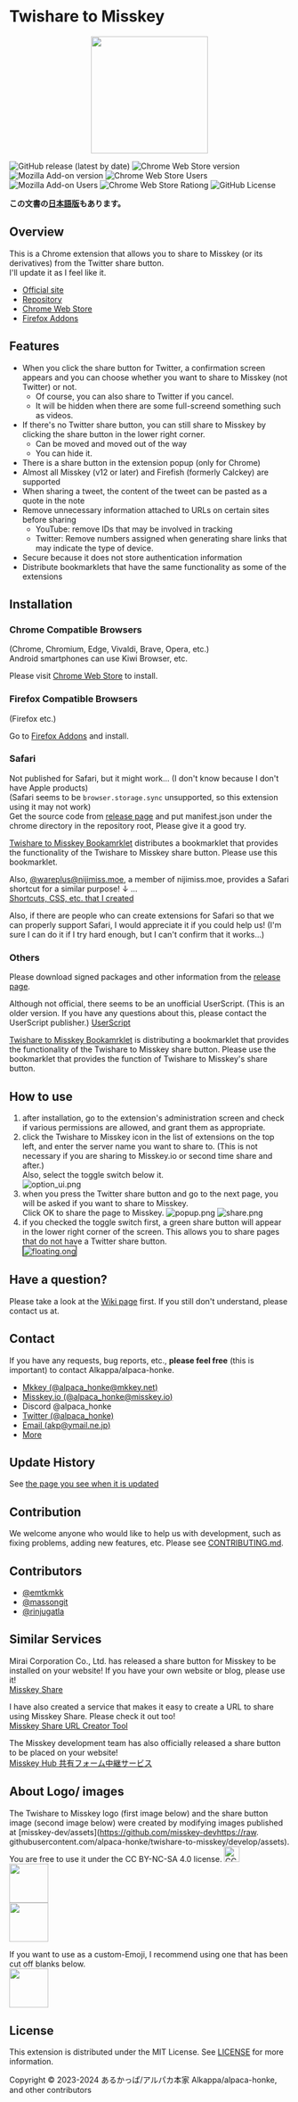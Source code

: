 # Twishare to Misskey

<div style="text-align: center;">
    <img src="https://raw.githubusercontent.com/alpaca-honke/twishare-to-misskey/develop/assets/icon.png" style="height: 15em;">
</div>

![GitHub release (latest by date)](https://img.shields.io/github/v/release/alpaca-honke/twishare-to-misskey?style=flat-square) ![Chrome Web Store version](https://img.shields.io/chrome-web-store/v/fbaifpppndnlbbjcbjdfgbdkoibnipjb?style=flat-square) ![Mozilla Add-on version](https://img.shields.io/amo/v/twishare-to-misskey?style=flat-square) ![Chrome Web Store Users](https://img.shields.io/chrome-web-store/users/fbaifpppndnlbbjcbjdfgbdkoibnipjb?label=users%20%28chrome%20web%20store%29&style=flat-square) ![Mozilla Add-on Users](https://img.shields.io/amo/users/twishare-to-misskey?style=flat-square&label=users%20(mozilla%20add-on)) ![Chrome Web Store Rationg](https://img.shields.io/chrome-web-store/stars/fbaifpppndnlbbjcbjdfgbdkoibnipjb?label=rating%20%28chrome%20web%20store%29&style=flat-square) ![GitHub License](https://img.shields.io/github/license/alpaca-honke/twishare-to-misskey?style=flat-square)

**この文書の[日本語版](README.md)もあります。**

## Overview

This is a Chrome extension that allows you to share to Misskey (or its derivatives) from the Twitter share button.  
I'll update it as I feel like it.  

- [Official site](https://alpaca-honke.github.io/twishare-to-misskey)  
- [Repository](https://github.com/alpaca-honke/twishare-to-misskey)  
- [Chrome Web Store](https://chrome.google.com/webstore/detail/twishare-to-misskey/fbaifpppndnlbbjcbjdfgbdkoibnipjb)
- [Firefox Addons](https://addons.mozilla.org/ja/firefox/addon/twishare-to-misskey/)

## Features

- When you click the share button for Twitter, a confirmation screen appears and you can choose whether you want to share to Misskey (not Twitter) or not.
    - Of course, you can also share to Twitter if you cancel.
    - It will be hidden when there are some full-screend something such as videos.
- If there's no Twitter share button, you can still share to Misskey by clicking the share button in the lower right corner.
    - Can be moved and moved out of the way
    - You can hide it.
- There is a share button in the extension popup (only for Chrome)
- Almost all Misskey (v12 or later) and Firefish (formerly Calckey) are supported
- When sharing a tweet, the content of the tweet can be pasted as a quote in the note
- Remove unnecessary information attached to URLs on certain sites before sharing
    - YouTube: remove IDs that may be involved in tracking
    - Twitter: Remove numbers assigned when generating share links that may indicate the type of device.
- Secure because it does not store authentication information
- Distribute bookmarklets that have the same functionality as some of the extensions

## Installation

### Chrome Compatible Browsers

(Chrome, Chromium, Edge, Vivaldi, Brave, Opera, etc.)  
Android smartphones can use Kiwi Browser, etc.  

Please visit [Chrome Web Store](https://chrome.google.com/webstore/detail/twishare-to-misskey/fbaifpppndnlbbjcbjdfgbdkoibnipjb) to install.  

### Firefox Compatible Browsers  

(Firefox etc.)  

Go to [Firefox Addons](https://addons.mozilla.org/ja/firefox/addon/twishare-to-misskey/) and install.  

### Safari

Not published for Safari, but it might work... (I don't know because I don't have Apple products)  
(Safari seems to be `browser.storage.sync` unsupported, so this extension using it may not work)  
Get the source code from [release page](https://github.com/alpaca-honke/twishare-to-misskey/releases) and put manifest.json under the chrome directory in the repository root, Please give it a good try.

[Twishare to Misskey Bookamrklet](https://alpaca-honke.github.io/twishare-to-misskey/bookmarklet.html) distributes a bookmarklet that provides the functionality of the Twishare to Misskey share button. Please use this bookmarklet.

Also, [@wareplus@nijimiss.moe](https://nijimiss.moe/@wareplus), a member of nijimiss.moe, provides a Safari shortcut for a similar purpose! ↓ ...  
[Shortcuts, CSS, etc. that I created](https://nijimiss.moe/@wareplus/pages/made_by_wareplus)

Also, if there are people who can create extensions for Safari so that we can properly support Safari, I would appreciate it if you could help us!
(I'm sure I can do it if I try hard enough, but I can't confirm that it works...)

### Others

Please download signed packages and other information from the [release page](https://github.com/alpaca-honke/twishare-to-misskey/releases).

Although not official, there seems to be an unofficial UserScript. (This is an older version. If you have any questions about this, please contact the UserScript publisher.)
[UserScript](https://greasyfork.org/ja/scripts/466136-twishare-to-misskey)

[Twishare to Misskey Bookamrklet](https://alpaca-honke.github.io/twishare-to-misskey/bookmarklet.html) is distributing a bookmarklet that provides the functionality of the Twishare to Misskey share button. Please use the bookmarklet that provides the function of Twishare to Misskey's share button.

## How to use

1. after installation, go to the extension's administration screen and check if various permissions are allowed, and grant them as appropriate.  
1. click the Twishare to Misskey icon in the list of extensions on the top left, and enter the server name you want to share to.
(This is not necessary if you are sharing to Misskey.io or second time share and after.)  
Also, select the toggle switch below it.  
![option_ui.png](images/option_ui.png)
1. when you press the Twitter share button and go to the next page, you will be asked if you want to share to Misskey.  
Click OK to share the page to Misskey. 
![popup.png](images/popup.png)
![share.png](images/share.png)
1. if you checked the toggle switch first, a green share button will appear in the lower right corner of the screen. This allows you to share pages that do not have a Twitter share button.  
    <img src="images/floating.png" alt="floating.ong" style="border: solid 1px #000">

## Have a question?

Please take a look at the [Wiki page](https://github.com/alpaca-honke/twishare-to-misskey/wiki/よくある質問) first. If you still don't understand, please contact us at.  

## Contact

If you have any requests, bug reports, etc., **please feel free** (this is important) to contact Alkappa/alpaca-honke.  

- [Mkkey (@alpaca_honke@mkkey.net)](https://mkkey.net/@alpaca_honke)
- [Misskey.io (@alpaca_honke@misskey.io)](https://misskey.io/@alpaca_honke)
- Discord @alpaca_honke
- [Twitter (@alpaca_honke)](https://twitter.com/alpaca_honke)
- [Email (akp@ymail.ne.jp)](mailto:akp@ymail.ne.jp)
- [More](https://alpaca-honke.github.io/)

## Update History

See [the page you see when it is updated](https://alpaca-honke.github.io/twishare-to-misskey/installed.html)

## Contribution

We welcome anyone who would like to help us with development, such as fixing problems, adding new features, etc. Please see [CONTRIBUTING.md](https://github.com/alpaca-honke/twishare-to-misskey/blob/develop/docs/CONTRIBUTING.md).  

## Contributors

- [@emtkmkk](https://github.com/emtkmkk)
- [@massongit](https://github.com/massongit)
- [@rinjugatla](https://github.com/rinjugatla)

## Similar Services

Mirai Corporation Co., Ltd. has released a share button for Misskey to be installed on your website! If you have your own website or blog, please use it!  
[Misskey Share](https://misskeyshare.link)

I have also created a service that makes it easy to create a URL to share using Misskey Share. Please check it out too!  
[Misskey Share URL Creator Tool](https://alpaca-honke.github.io/make-misskeyshare-url)

The Misskey development team has also officially released a share button to be placed on your website!  
[Misskey Hub 共有フォーム中継サービス](https://misskey-hub.net/en/docs/for-users/features/share-form/#misskey-hub%E3%81%AE%E5%85%B1%E6%9C%89%E3%83%95%E3%82%A9%E3%83%BC%E3%83%A0%E4%B8%AD%E7%B6%99%E3%82%B5%E3%83%BC%E3%83%93%E3%82%B9%E3%81%AB%E3%81%A4%E3%81%84%E3%81%A6)

## About Logo/ images

The Twishare to Misskey logo (first image below) and the share button image (second image below) were created by modifying images published at [misskey-dev/assets](https://github.com/misskey-devhttps://raw. githubusercontent.com/alpaca-honke/twishare-to-misskey/develop/assets). 
You are free to use it under the CC BY-NC-SA 4.0 license. <a rel="license" href="http://creativecommons.org/licenses/by-nc-sa/4.0/"><img alt="CC BY-NC-SA" src="https://i.creativecommons.org/l/by-nc-sa/4.0/88x31.png" style="height:2em;" /></a>  
<img src="https://raw.githubusercontent.com/alpaca-honke/twishare-to-misskey/develop/assets/icon.png" style="height: 5em;">  
<img src="https://raw.githubusercontent.com/alpaca-honke/twishare-to-misskey/develop/assets/share.png" style="height: 5em;">

If you want to use as a custom-Emoji, I recommend using one that has been cut off blanks below.  
<img src="https://raw.githubusercontent.com/alpaca-honke/twishare-to-misskey/develop/docs/images/logo_for_emoji.png" style="height: 5em;">  

## License

This extension is distributed under the MIT License. See [LICENSE](https://github.com/alpaca-honke/twishare-to-misskey/blob/develop/LICENSE) for more information.  

Copyright © 2023-2024 あるかっぱ/アルパカ本家 Alkappa/alpaca-honke, and other contributors
